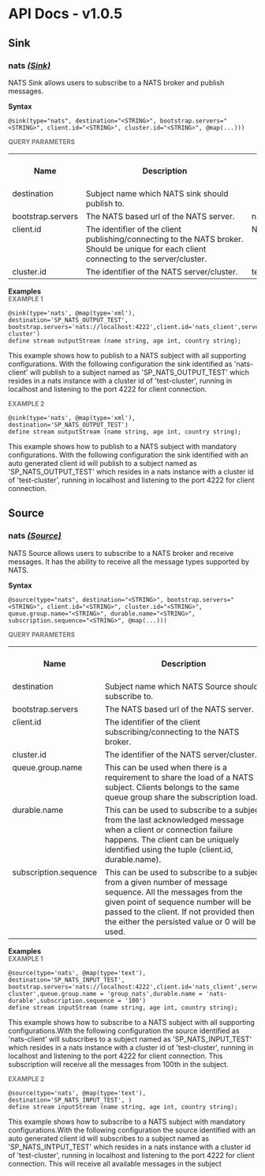 # API Docs - v1.0.5

## Sink

### nats *<a target="_blank" href="https://wso2.github.io/siddhi/documentation/siddhi-4.0/#sink">(Sink)</a>*

<p style="word-wrap: break-word">NATS Sink allows users to subscribe to a NATS broker and publish messages.</p>

<span id="syntax" class="md-typeset" style="display: block; font-weight: bold;">Syntax</span>
```
@sink(type="nats", destination="<STRING>", bootstrap.servers="<STRING>", client.id="<STRING>", cluster.id="<STRING>", @map(...)))
```

<span id="query-parameters" class="md-typeset" style="display: block; color: rgba(0, 0, 0, 0.54); font-size: 12.8px; font-weight: bold;">QUERY PARAMETERS</span>
<table>
    <tr>
        <th>Name</th>
        <th style="min-width: 20em">Description</th>
        <th>Default Value</th>
        <th>Possible Data Types</th>
        <th>Optional</th>
        <th>Dynamic</th>
    </tr>
    <tr>
        <td style="vertical-align: top">destination</td>
        <td style="vertical-align: top; word-wrap: break-word">Subject name which NATS sink should publish to.</td>
        <td style="vertical-align: top"></td>
        <td style="vertical-align: top">STRING</td>
        <td style="vertical-align: top">No</td>
        <td style="vertical-align: top">Yes</td>
    </tr>
    <tr>
        <td style="vertical-align: top">bootstrap.servers</td>
        <td style="vertical-align: top; word-wrap: break-word">The NATS based url of the NATS server.</td>
        <td style="vertical-align: top">nats://localhost:4222</td>
        <td style="vertical-align: top">STRING</td>
        <td style="vertical-align: top">Yes</td>
        <td style="vertical-align: top">No</td>
    </tr>
    <tr>
        <td style="vertical-align: top">client.id</td>
        <td style="vertical-align: top; word-wrap: break-word">The identifier of the client publishing/connecting to the NATS broker. Should be unique for each client connecting to the server/cluster.</td>
        <td style="vertical-align: top">None</td>
        <td style="vertical-align: top">STRING</td>
        <td style="vertical-align: top">Yes</td>
        <td style="vertical-align: top">No</td>
    </tr>
    <tr>
        <td style="vertical-align: top">cluster.id</td>
        <td style="vertical-align: top; word-wrap: break-word">The identifier of the NATS server/cluster.</td>
        <td style="vertical-align: top">test-cluster</td>
        <td style="vertical-align: top">STRING</td>
        <td style="vertical-align: top">Yes</td>
        <td style="vertical-align: top">No</td>
    </tr>
</table>

<span id="examples" class="md-typeset" style="display: block; font-weight: bold;">Examples</span>
<span id="example-1" class="md-typeset" style="display: block; color: rgba(0, 0, 0, 0.54); font-size: 12.8px; font-weight: bold;">EXAMPLE 1</span>
```
@sink(type='nats', @map(type='xml'), destination='SP_NATS_OUTPUT_TEST', bootstrap.servers='nats://localhost:4222',client.id='nats_client',server.id='test-cluster')
define stream outputStream (name string, age int, country string);
```
<p style="word-wrap: break-word">This example shows how to publish to a NATS subject with all supporting configurations. With the following configuration the sink identified as 'nats-client' will publish to a subject named as 'SP_NATS_OUTPUT_TEST' which resides in a nats instance with a cluster id of 'test-cluster', running in localhost and listening to the port 4222 for client connection.</p>

<span id="example-2" class="md-typeset" style="display: block; color: rgba(0, 0, 0, 0.54); font-size: 12.8px; font-weight: bold;">EXAMPLE 2</span>
```
@sink(type='nats', @map(type='xml'), destination='SP_NATS_OUTPUT_TEST')
define stream outputStream (name string, age int, country string);
```
<p style="word-wrap: break-word">This example shows how to publish to a NATS subject with mandatory configurations. With the following configuration the sink identified with an auto generated client id will publish to a subject named as 'SP_NATS_OUTPUT_TEST' which resides in a nats instance with a cluster id of 'test-cluster', running in localhost and listening to the port 4222 for client connection.</p>

## Source

### nats *<a target="_blank" href="https://wso2.github.io/siddhi/documentation/siddhi-4.0/#source">(Source)</a>*

<p style="word-wrap: break-word">NATS Source allows users to subscribe to a NATS broker and receive messages. It has the ability to receive all the message types supported by NATS.</p>

<span id="syntax" class="md-typeset" style="display: block; font-weight: bold;">Syntax</span>
```
@source(type="nats", destination="<STRING>", bootstrap.servers="<STRING>", client.id="<STRING>", cluster.id="<STRING>", queue.group.name="<STRING>", durable.name="<STRING>", subscription.sequence="<STRING>", @map(...)))
```

<span id="query-parameters" class="md-typeset" style="display: block; color: rgba(0, 0, 0, 0.54); font-size: 12.8px; font-weight: bold;">QUERY PARAMETERS</span>
<table>
    <tr>
        <th>Name</th>
        <th style="min-width: 20em">Description</th>
        <th>Default Value</th>
        <th>Possible Data Types</th>
        <th>Optional</th>
        <th>Dynamic</th>
    </tr>
    <tr>
        <td style="vertical-align: top">destination</td>
        <td style="vertical-align: top; word-wrap: break-word">Subject name which NATS Source should subscribe to.</td>
        <td style="vertical-align: top"></td>
        <td style="vertical-align: top">STRING</td>
        <td style="vertical-align: top">No</td>
        <td style="vertical-align: top">No</td>
    </tr>
    <tr>
        <td style="vertical-align: top">bootstrap.servers</td>
        <td style="vertical-align: top; word-wrap: break-word">The NATS based url of the NATS server.</td>
        <td style="vertical-align: top">nats://localhost:4222</td>
        <td style="vertical-align: top">STRING</td>
        <td style="vertical-align: top">Yes</td>
        <td style="vertical-align: top">No</td>
    </tr>
    <tr>
        <td style="vertical-align: top">client.id</td>
        <td style="vertical-align: top; word-wrap: break-word">The identifier of the client subscribing/connecting to the NATS broker.</td>
        <td style="vertical-align: top">None</td>
        <td style="vertical-align: top">STRING</td>
        <td style="vertical-align: top">Yes</td>
        <td style="vertical-align: top">No</td>
    </tr>
    <tr>
        <td style="vertical-align: top">cluster.id</td>
        <td style="vertical-align: top; word-wrap: break-word">The identifier of the NATS server/cluster.</td>
        <td style="vertical-align: top">test-cluster</td>
        <td style="vertical-align: top">STRING</td>
        <td style="vertical-align: top">Yes</td>
        <td style="vertical-align: top">No</td>
    </tr>
    <tr>
        <td style="vertical-align: top">queue.group.name</td>
        <td style="vertical-align: top; word-wrap: break-word">This can be used when there is a requirement to share the load of a NATS subject. Clients belongs to the same queue group share the subscription load.</td>
        <td style="vertical-align: top">None</td>
        <td style="vertical-align: top">STRING</td>
        <td style="vertical-align: top">Yes</td>
        <td style="vertical-align: top">No</td>
    </tr>
    <tr>
        <td style="vertical-align: top">durable.name</td>
        <td style="vertical-align: top; word-wrap: break-word">This can be used to subscribe to a subject from the last acknowledged message when a client or connection failure happens. The client can be uniquely identified using the tuple (client.id, durable.name).</td>
        <td style="vertical-align: top">None</td>
        <td style="vertical-align: top">STRING</td>
        <td style="vertical-align: top">Yes</td>
        <td style="vertical-align: top">No</td>
    </tr>
    <tr>
        <td style="vertical-align: top">subscription.sequence</td>
        <td style="vertical-align: top; word-wrap: break-word">This can be used to subscribe to a subject from a given number of message sequence. All the messages from the given point of sequence number will be passed to the client. If not provided then the either the persisted value or 0 will be used.</td>
        <td style="vertical-align: top">None</td>
        <td style="vertical-align: top">STRING</td>
        <td style="vertical-align: top">Yes</td>
        <td style="vertical-align: top">No</td>
    </tr>
</table>

<span id="examples" class="md-typeset" style="display: block; font-weight: bold;">Examples</span>
<span id="example-1" class="md-typeset" style="display: block; color: rgba(0, 0, 0, 0.54); font-size: 12.8px; font-weight: bold;">EXAMPLE 1</span>
```
@source(type='nats', @map(type='text'), destination='SP_NATS_INPUT_TEST', bootstrap.servers='nats://localhost:4222',client.id='nats_client',server.id='test-cluster',queue.group.name = 'group_nats',durable.name = 'nats-durable',subscription.sequence = '100')
define stream inputStream (name string, age int, country string);
```
<p style="word-wrap: break-word">This example shows how to subscribe to a NATS subject with all supporting configurations.With the following configuration the source identified as 'nats-client' will subscribes to a subject named as 'SP_NATS_INPUT_TEST' which resides in a nats instance with a cluster id of 'test-cluster', running in localhost and listening to the port 4222 for client connection. This subscription will receive all the messages from 100th in the subject.</p>

<span id="example-2" class="md-typeset" style="display: block; color: rgba(0, 0, 0, 0.54); font-size: 12.8px; font-weight: bold;">EXAMPLE 2</span>
```
@source(type='nats', @map(type='text'), destination='SP_NATS_INPUT_TEST', )
define stream inputStream (name string, age int, country string);
```
<p style="word-wrap: break-word">This example shows how to subscribe to a NATS subject with mandatory configurations.With the following configuration the source identified with an auto generated client id will subscribes to a subject named as 'SP_NATS_INTPUT_TEST' which resides in a nats instance with a cluster id of 'test-cluster', running in localhost and listening to the port 4222 for client connection. This will receive all available messages in the subject</p>


